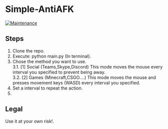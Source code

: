 # Simple-AntiAFK

[![Maintenance](https://img.shields.io/maintenance/yes/2022)](https://github.com/davidarroyo1234/Simple-AntiAFK)
## Steps

1. Clone the repo.
2. Execute: python main.py (In terminal).
3. Chose the method you want to use.  
   3.1. [1] Social (Teams,Skype,Discord) This mode moves the mouse every interval you specified to prevent being away.  
   3.2. [2] Games (Minecraft,CSGO....) This mode moves the mouse and presses movement keys (WASD) every interval you specified.
4. Set a interval to repeat the action.
5. 
## Legal

Use it at your own risk!.